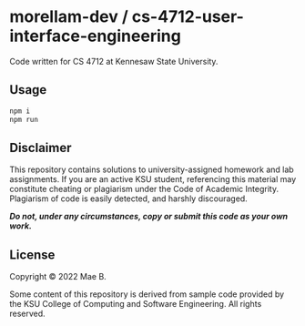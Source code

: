 # morellam-dev / cs-4712-user-interface-engineering

Code written for CS 4712 at Kennesaw State University.

## Usage

```sh
npm i
npm run
```

## Disclaimer
This repository contains solutions to university-assigned homework and lab assignments. If you are an active KSU student, referencing this material may constitute cheating or plagiarism under the Code of Academic Integrity. Plagiarism of code is easily detected, and harshly discouraged.

***Do not, under any circumstances, copy or submit this code as your own work.***

## License
Copyright © 2022 Mae B.

Some content of this repository is derived from sample code provided by the KSU College of Computing and Software Engineering. All rights reserved.
